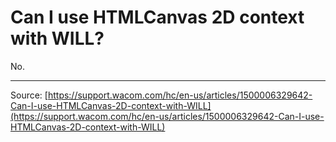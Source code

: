 # Can I use HTMLCanvas 2D context with WILL?

No.

---
Source: [https://support.wacom.com/hc/en-us/articles/1500006329642-Can-I-use-HTMLCanvas-2D-context-with-WILL](https://support.wacom.com/hc/en-us/articles/1500006329642-Can-I-use-HTMLCanvas-2D-context-with-WILL)
